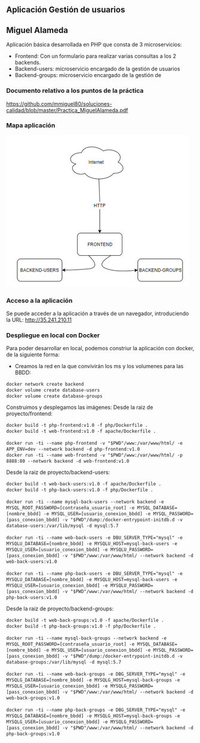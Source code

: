 ## Aplicación Gestión de usuarios 
## Miguel Alameda

Aplicación básica desarrollada en PHP que consta de 3 microservicios:
- Frontend: Con un formulario para realizar varias consultas a los 2 backends.
- Backend-users: microservicio encargado de la gestión de usuarios
- Backend-groups: microservicio encargado de la gestión de 

### Documento relativo a los puntos de la práctica
https://github.com/mmiguel80/soluciones-calidad/blob/master/Practica_MiguelAlameda.pdf

### Mapa aplicación
![alt text](https://github.com/mmiguel80/soluciones-calidad/blob/master/mapa-ms.png)

### Acceso a la aplicación
Se puede acceder a la aplicación a través de un navegador, introduciendo la URL: http://35.241.210.11

### Despliegue en local con Docker
Para poder desarrollar en local, podemos constriur la aplicación con docker, de la siguiente forma:
- Creamos la red en la que convivirán los ms y los volumenes para las BBDD:
```
docker network create backend
docker volume create database-users
docker volume create database-groups
```
Construimos y desplegamos las imágenes:
Desde la raiz de proyecto/frontend:
```
docker build -t php-frontend:v1.0 -f php/Dockerfile .
docker build -t web-frontend:v1.0 -f apache/Dockerfile .

docker run -ti --name php-frontend -v "$PWD"/www:/var/www/html/ -e APP_ENV=dev --network backend -d php-frontend:v1.0
docker run -ti --name web-frontend -v "$PWD"/www:/var/www/html/ -p 8888:80 --network backend -d web-frontend:v1.0
```

Desde la raiz de proyecto/backend-users:
```
docker build -t web-back-users:v1.0 -f apache/Dockerfile .
docker build -t php-back-users:v1.0 -f php/Dockerfile .

docker run -ti --name mysql-back-users --network backend -e MYSQL_ROOT_PASSWORD=[contraseña_usuario_root] -e MYSQL_DATABASE=[nombre_bbdd] -e MYSQL_USER=[usuario_conexion_bbdd] -e MYSQL_PASSWORD=[pass_conexion_bbdd] -v "$PWD"/dump:/docker-entrypoint-initdb.d -v database-users:/var/lib/mysql -d mysql:5.7

docker run -ti --name web-back-users -e DBU_SERVER_TYPE="mysql" -e MYSQLU_DATABASE=[nombre_bbdd] -e MYSQLU_HOST=mysql-back-users -e MYSQLU_USER=[usuario_conexion_bbdd] -e MYSQLU_PASSWORD=[pass_conexion_bbdd] -v "$PWD"/www:/var/www/html/ --network backend -d web-back-users:v1.0

docker run -ti --name php-back-users -e DBU_SERVER_TYPE="mysql" -e MYSQLU_DATABASE=[nombre_bbdd] -e MYSQLU_HOST=mysql-back-users -e MYSQLU_USER=[usuario_conexion_bbdd] -e MYSQLU_PASSWORD=[pass_conexion_bbdd] -v "$PWD"/www:/var/www/html/ --network backend -d php-back-users:v1.0
```


Desde la raiz de proyecto/backend-groups:
```
docker build -t web-back-groups:v1.0 -f apache/Dockerfile .
docker build -t php-back-groups:v1.0 -f php/Dockerfile .

docker run -ti --name mysql-back-groups --network backend -e MYSQL_ROOT_PASSWORD=[contraseña_usuario_root] -e MYSQL_DATABASE=[nombre_bbdd] -e MYSQL_USER=[usuario_conexion_bbdd] -e MYSQL_PASSWORD=[pass_conexion_bbdd] -v "$PWD"/dump:/docker-entrypoint-initdb.d -v database-groups:/var/lib/mysql -d mysql:5.7

docker run -ti --name web-back-groups -e DBG_SERVER_TYPE="mysql" -e MYSQLG_DATABASE=[nombre_bbdd] -e MYSQLG_HOST=mysql-back-groups -e MYSQLG_USER=[usuario_conexion_bbdd] -e MYSQLG_PASSWORD=[pass_conexion_bbdd] -v "$PWD"/www:/var/www/html/ --network backend -d web-back-groups:v1.0

docker run -ti --name php-back-groups -e DBG_SERVER_TYPE="mysql" -e MYSQLG_DATABASE=[nombre_bbdd] -e MYSQLG_HOST=mysql-back-groups -e MYSQLG_USER=[usuario_conexion_bbdd] -e MYSQLG_PASSWORD=[pass_conexion_bbdd] -v "$PWD"/www:/var/www/html/ --network backend -d php-back-groups:v1.0

```
